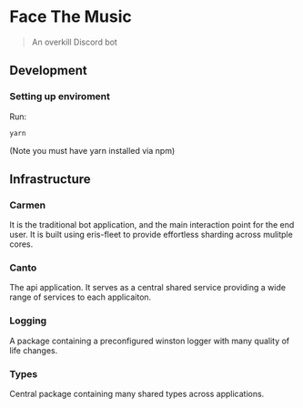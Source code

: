 # Face The Music

> An overkill Discord bot

## Development

### Setting up enviroment

Run:

```bash
yarn
```

(Note you must have yarn installed via npm)

## Infrastructure

### Carmen

It is the traditional bot application, and the main interaction point for the end user. It is built using eris-fleet to provide effortless sharding across mulitple cores.

### Canto

The api application. It serves as a central shared service providing a wide range of services to each applicaiton.

### Logging

A package containing a preconfigured winston logger with many quality of life changes.

### Types

Central package containing many shared types across applications.
